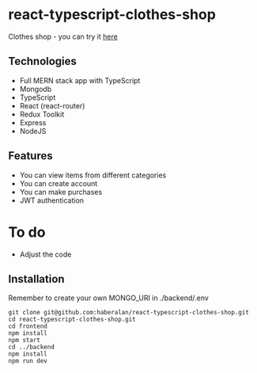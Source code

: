 # react-typescript-clothes-shop

Clothes shop - you can try it [here](https://haber-clothes-shop.netlify.app/)

## Technologies

- Full MERN stack app with TypeScript
- Mongodb
- TypeScript
- React (react-router)
- Redux Toolkit
- Express
- NodeJS

## Features

- You can view items from different categories
- You can create account
- You can make purchases
- JWT authentication

# To do

- Adjust the code

## Installation

Remember to create your own MONGO_URI in ./backend/.env

```
git clone git@github.com:haberalan/react-typescript-clothes-shop.git
cd react-typescript-clothes-shop.git
cd frontend
npm install
npm start
cd ../backend
npm install
npm run dev
```
